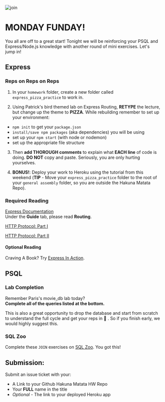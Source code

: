 ![join](https://s-media-cache-ak0.pinimg.com/564x/1b/c1/e7/1bc1e717d6b13f13d51cf15e5388bbc9.jpg)

# MONDAY FUNDAY!

You all are off to a great start! Tonight we will be reinforcing your PSQL and Express/Node.js knowledge with another round of mini exercises. Let's jump in!

## Express

### Reps on Reps on Reps

1. In your `homework` folder, create a new folder called `express_pizza_practice` to work in.

2. Using Patrick's bird themed lab on Express Routing, **RETYPE** the lecture, but change up the theme to **PIZZA**. While rebuilding remember to set up your environment:
  - `npm init` to get your `package.json`
  - `install/save npm packages` (aka dependencies) you will be using
  - set up your `npm start` (with node or nodemon)
  - set up the appropriate file structure

3. Then **add THOROUGH comments** to explain what **EACH line** of code is doing. **DO NOT** copy and paste. Seriously, you are only hurting yourselves.

4. **BONUS!**: Deploy your work to Heroku using the tutorial from this weekend (**TIP** - Move your `express_pizza_practice` folder to the root of your `general assembly` folder, so you are outside the Hakuna Matata Repo).

### Required Reading
[Express Documentation](http://expressjs.com/en/guide/routing.html)</br>
Under the **Guide** tab, please read **Routing**.

[HTTP Protocol: Part I](https://code.tutsplus.com/tutorials/http-the-protocol-every-web-developer-must-know-part-1--net-31177)

[HTTP Protocol: Part II](https://code.tutsplus.com/tutorials/http-the-protocol-every-web-developer-must-know-part-2--net-31155)

#### Optional Reading

Craving A Book? Try [Express In Action](https://www.amazon.com/Express-Action-Writing-building-applications/dp/1617292427/ref=sr_1_1?ie=UTF8&qid=1485145487&sr=8-1&keywords=expressjs).

## PSQL


### Lab Completion

Remember Paris's movie_db lab today?</br> **Complete all of the queries listed at the bottom.**

This is also a great opportunity to drop the database and start from scratch to understand the full cycle and get your reps in 💪 . So if you finish early, we would highly suggest this.

### SQL Zoo

Complete these `JOIN` exercises on [SQL Zoo](http://sqlzoo.net/wiki/More_JOIN_operations). You got this!

## Submission:
Submit an issue ticket with your:
  - A Link to your Github Hakuna Matata HW Repo
  - Your **FULL** name in the title
  - *Optional* - The link to your deployed Heroku app
